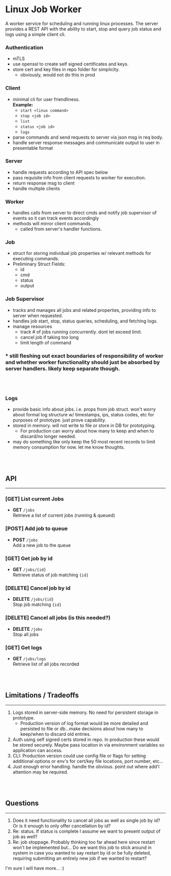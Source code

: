 # **Linux Job Worker**

A worker service for scheduling and running linux processes. The server provides a REST API with the ability to start, stop and query job status and logs using a simple client cli.

### **Authentication**
- mTLS
- use openssl to create self signed certificates and keys.
- store cert and key files in repo folder for simplicity.  
    - obviously, would not do this in prod


### **Client**
- minimal cli for user friendliness. \
**Example:**
    - `start <linux command>`
    - `stop <job id>`
    - `list`
    - `status <job id>`
    - `logs`
- parse commands and send requests to server via json msg in req body.
- handle server response messages and communicate output to user in presentable format

### **Server**
- handle requests according to API spec below
- pass requisite info from client requests to worker for execution. 
- return response msg to client
- handle multiple clients

### **Worker**
- handles calls from server to direct cmds and notify job supervisor of events so it can track events accordingly
- methods will mirror client commands.
    - called from server's handler functions.


### **Job**
- struct for storing individual job properties w/ relevant methods for executing commands.
- Preliminary Struct Fields:
  - id
  - cmd
  - status
  - output

### **Job Supervisor**
- tracks and manages all jobs and related properties, providing info to server when requested.
- handles job start, stop, status queries, scheduling, and fetching logs.
- manage resources
  - track # of jobs running concurrently. dont let exceed limit.
  - cancel job if taking too long
  - limit length of command

### * **still fleshing out exact boundaries of responsibility of worker and whether worker functionality should just be absorbed by server handlers. likely keep separate though.**

<br><br>

### **Logs**
- provide basic info about jobs. i.e. props from job struct. won't worry about formal log structure w/ timestamps, ips, status codes, etc for purposes of prototype. just prove capability.
- stored in memory. will not write to file or store in DB for prototyping.
    - For production can worry about how many to keep and when to discard/no longer needed.
- may do something like only keep the 50 most recent records to limit memory consumption for now. let me know thoughts.

<br><br>

## **API**
---
### **[GET] List current Jobs**
- **GET** `/jobs` \
    Retrieve a list of current jobs (running & queued)

### **[POST] Add job to queue**
- **POST** `/jobs` \
    Add a new job to the queue

### **[GET] Get job by id**
- **GET** `/jobs/{id}`\
    Retrieve status of job matching `{id}`

### **[DELETE] Cancel job by id**
- **DELETE** `/jobs/{id}` \
    Stop job matching `{id}`

### **[DELETE] Cancel all jobs** (is this needed?)
- **DELETE** `/jobs` \
    Stop all jobs

### **[GET] Get logs**
- **GET** `/jobs/logs` \
    Retrieve list of all jobs recorded

<br><br>

## **Limitations / Tradeoffs**
---
1. Logs stored in server-side memory. No need for persistent storage in prototype.
   - Production version of log format would be more detailed and persisted to file or db...make decisions about how many to keep/when to discard old entries.
2. Auth using self signed certs stored in repo. In production these would be stored securely. Maybe pass location in via environment variables so application can access.
3. CLI: Production version could use config file or flags for setting additional options or env's for cert/key file locations, port number, etc...
4. Just enough error handling. handle the obvious. point out where add'l attention may be required.



<br><br>
## **Questions**
---

1. Does it need functionality to cancel all jobs as well as single job by id? Or is it enough to only offer cancellation by id?
2. Re: status.  If status is complete I assume we want to present output of job as well?
3. Re: job stoppage. Probably thinking too far ahead here since restart won't be implemented but... Do we want this job to stick around in system in case you wanted to say restart by id or be fully deleted, requiring submitting an entirely new job if we wanted to restart?

I'm sure I will have more... :)